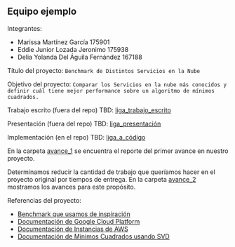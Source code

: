 ## Equipo ejemplo

Integrantes:

* Marissa Martínez García 175901
* Eddie Junior Lozada Jeronimo 175938
* Delia Yolanda Del Águila Fernández 167188

Título del proyecto: `Benchmark de Distintos Servicios en la Nube`

Objetivo del proyecto: `Comparar los Servicios en la nube más conocidos y definir cuál tiene mejor performance sobre un algoritmo de mínimos cuadrados.`

Trabajo escrito (fuera del repo) TBD: [liga_trabajo_escrito]()

Presentación (fuera del repo) TBD: [liga_presentación]()

Implementación (en el repo) TBD: [liga_a_código]() 


En la carpeta [avance_1](avance_1) se encuentra el reporte del primer avance en nuestro proyecto. 

Determinamos reducir la cantidad de trabajo que queríamos hacer en el proyecto original por tiempos de entrega. En la carpeta [avance_2](avance_2) mostramos los avances para este propósito.

Referencias del proyecto:

* [Benchmark que usamos de inspiración](https://www.vpsbenchmarks.com/compare/ec2_vs_gce)
* [Documentación de Google Cloud Platform](https://cloud.google.com/tpu/?hl=en)
* [Documentación de Instancias de AWS](https://www.ec2instances.info)
* [Documentación de Mínimos Cuadrados usando SVD](http://math.uchicago.edu/~may/REU2012/REUPapers/Lee.pdf)
